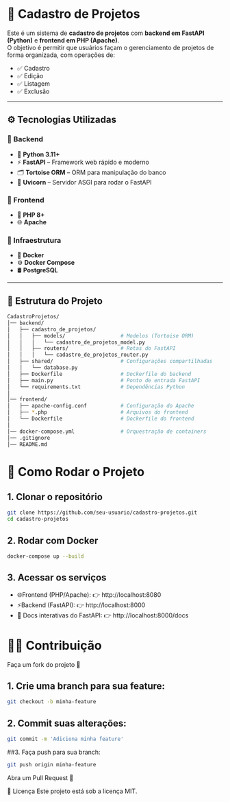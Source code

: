 # 📌 Cadastro de Projetos

Este é um sistema de **cadastro de projetos** com **backend em FastAPI (Python)** e **frontend em PHP (Apache)**.  
O objetivo é permitir que usuários façam o gerenciamento de projetos de forma organizada, com operações de:

- ✅ Cadastro  
- ✅ Edição  
- ✅ Listagem  
- ✅ Exclusão  

---

## ⚙️ Tecnologias Utilizadas

### 🔹 Backend
- 🐍 **Python 3.11+**
- ⚡ **FastAPI** – Framework web rápido e moderno
- 🗂️ **Tortoise ORM** – ORM para manipulação do banco
- 🚀 **Uvicorn** – Servidor ASGI para rodar o FastAPI

### 🔹 Frontend
- 🐘 **PHP 8+**
- 🌐 **Apache**

### 🔹 Infraestrutura
- 🐳 **Docker**
- ⚙️ **Docker Compose**
- 🛢️ **PostgreSQL**

---

## 📂 Estrutura do Projeto

```bash
CadastroProjetos/
│── backend/
│   ├── cadastro_de_projetos/
│   │   ├── models/                  # Modelos (Tortoise ORM)
│   │   │   └── cadastro_de_projetos_model.py
│   │   ├── routers/                 # Rotas do FastAPI
│   │   │   └── cadastro_de_projetos_router.py
│   ├── shared/                      # Configurações compartilhadas
│   │   └── database.py
│   ├── Dockerfile                   # Dockerfile do backend
│   ├── main.py                      # Ponto de entrada FastAPI
│   └── requirements.txt             # Dependências Python
│
│── frontend/
│   ├── apache-config.conf           # Configuração do Apache
│   ├── *.php                        # Arquivos do frontend
│   └── Dockerfile                   # Dockerfile do frontend
│
│── docker-compose.yml               # Orquestração de containers
│── .gitignore
│── README.md
```

# 🚀 Como Rodar o Projeto
## 1. Clonar o repositório
```bash
git clone https://github.com/seu-usuario/cadastro-projetos.git
cd cadastro-projetos
```
## 2. Rodar com Docker
```bash
docker-compose up --build
```
## 3. Acessar os serviços

- 🌐Frontend (PHP/Apache): 👉 http://localhost:8080
- ⚡Backend (FastAPI): 👉 http://localhost:8000
- 📖 Docs interativas do FastAPI: 👉 http://localhost:8000/docs

# 👨‍💻 Contribuição
Faça um fork do projeto 🍴

## 1. Crie uma branch para sua feature:
```bash
git checkout -b minha-feature
```

## 2. Commit suas alterações:
```bash
git commit -m 'Adiciona minha feature'
```

##3. Faça push para sua branch:
```bash
git push origin minha-feature
```
Abra um Pull Request 🚀

📜 Licença
Este projeto está sob a licença MIT.
